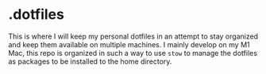 # .dotfiles

This is where I will keep my personal dotfiles in an attempt to stay organized and keep them available on multiple machines.
I mainly develop on my M1 Mac, this repo is organized in such a way to use `stow` to manage the dotfiles as packages to be
installed to the home directory.
